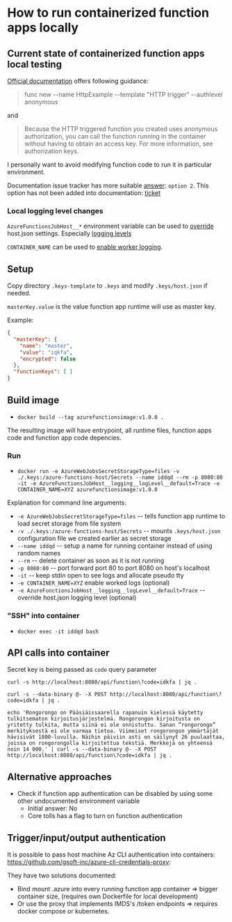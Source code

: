 # How to run containerized function apps locally

## Current state of containerized function apps local testing

[Official documentation](https://learn.microsoft.com/en-us/azure/azure-functions/functions-create-container-registry?tabs=acr%2Cbash&pivots=programming-language-python) offers following guidance:

> func new --name HttpExample --template "HTTP trigger" --authlevel anonymous

and

> Because the HTTP triggered function you created uses anonymous authorization, you can call the function running in the container without having to obtain an access key. For more information, see authorization keys.

I personally want to avoid modifying function code to run it in particular environment.

Documentation issue tracker has more suitable [answer](https://github.com/Azure/azure-functions-host/issues/4147#issuecomment-477431016): `option 2`. 
This option has not been added into documentation: [ticket](https://github.com/MicrosoftDocs/azure-docs/issues/45642)

### Local logging level changes

`AzureFunctionsJobHost__*` environment variable can be used to [override](https://learn.microsoft.com/en-gb/azure/azure-functions/functions-host-json#override-hostjson-values) host.json settings. Especially [logging levels](https://learn.microsoft.com/en-gb/azure/azure-functions/configure-monitoring?tabs=v2#configure-log-levels)

`CONTAINER_NAME` can be used to [enable worker logging](https://github.com/Azure/azure-functions-host/issues/6693).


## Setup

Copy directory `.keys-template` to `.keys` and modify `.keys/host.json` if needed.

`masterKey.value` is the value function app runtime will use as master key.

Example:

```JSON
{
  "masterKey": {
    "name": "master",
    "value": "iqkfa",
    "encrypted": false
  },
  "functionKeys": [ ]
}
```

## Build image

* `docker build --tag azurefunctionsimage:v1.0.0 .`

The resulting image will have entrypoint, all runtime files, function apps code and function app code depencies.

### Run

* `docker run -e AzureWebJobsSecretStorageType=files -v ./.keys:/azure-functions-host/Secrets --name iddqd --rm -p 8080:80 -it -e AzureFunctionsJobHost__logging__logLevel__default=Trace -e CONTAINER_NAME=XYZ azurefunctionsimage:v1.0.0`

Explanation for command line arguments:

* `-e AzureWebJobsSecretStorageType=files` -- tells function app runtime to load secret storage from file system
* `-v ./.keys:/azure-functions-host/Secrets` -- mounts `.keys/host.json` configuration file we created earlier as secret storage
* `--name iddqd` -- setup a name for running container instead of using random names
* `--rm` -- delete container as soon as it is not running
* `-p 8080:80` -- port forward port 80 to port 8080 on host's localhost
* `-it` -- keep stdin open to see logs and allocate pseudo tty
* `-e CONTAINER_NAME=XYZ` enable worked logs (optional)
* `-e AzureFunctionsJobHost__logging__logLevel__default=Trace` -- override host.json logging level (optional)

### "SSH" into container

* `docker exec -it iddqd bash`

## API calls into container

Secret key is being passed as `code` query parameter

`curl -s http://localhost:8080/api/function\?code=idkfa | jq .`

`curl -s --data-binary @- -X POST http://localhost:8080/api/function\?code=idkfa | jq .`

`echo 'Rongorongo on Pääsiäissaarella rapanuin kielessä käytetty tulkitsematon kirjoitusjärjestelmä. Rongorongon kirjoitusta on yritetty tulkita, mutta siinä ei ole onnistuttu. Sanan ”rongorongo” merkityksestä ei ole varmaa tietoa. Viimeiset rongorongon ymmärtäjät hävisivät 1800-luvulla. Näihin päiviin asti on säilynyt 26 puulaattaa, joissa on rongorongolla kirjoitettua tekstiä. Merkkejä on yhteensä noin 14 000.' | curl -s --data-binary @- -X POST http://localhost:8080/api/function\?code=idkfa | jq .`

## Alternative approaches

* Check if function app authentication can be disabled by using some other undocumented environment variable
  * Initial answer: No
  * Core tolls has a flag to turn on function authentication
 
## Trigger/input/output authentication

It is possible to pass host machine Az CLI authentication into containers: https://github.com/gsoft-inc/azure-cli-credentials-proxy:

They have two solutions documented:

* Bind mount .azure into every running function app container => bigger container size, (requires own Dockerfile for local development)
* Or use the proxy that implements IMDS's /token endpoints => requires docker compose or kubernetes.

